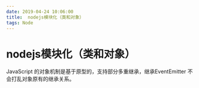 ```yaml
---
date: 2019-04-24 10:06:00
title:  nodejs模块化（类和对象）
tags: Node
---
```

# nodejs模块化（类和对象）

JavaScript 的对象机制是基于原型的，支持部分多重继承，继承EventEmitter 不会打乱对象原有的继承关系。